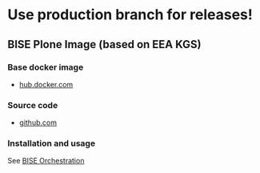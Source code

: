 # Use production branch for releases!

## BISE Plone Image (based on EEA KGS)

### Base docker image

 - [hub.docker.com](https://hub.docker.com/r/ipetchesi/eea.docker.plone.bise)

### Source code

  - [github.com](https://github.com/eea/eea.docker.plone.bise)

### Installation and usage

See [BISE Orchestration]()
